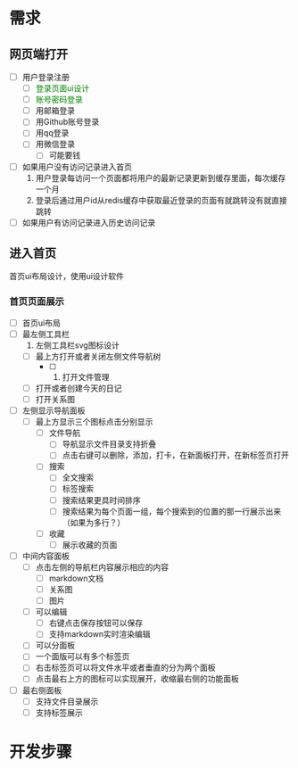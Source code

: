 # 需求
## 网页端打开
- [ ] 用户登录注册
	- [ ] <font color=Green>登录页面ui设计</font>
	- [ ] <font color=Green>账号密码登录</font> 
	- [ ] 用邮箱登录
	- [ ] 用Github账号登录
	- [ ] 用qq登录
	- [ ] 用微信登录
		- [ ] 可能要钱
- [ ] 如果用户没有访问记录进入首页
	1. 用户登录每访问一个页面都将用户的最新记录更新到缓存里面，每次缓存一个月
	2. 登录后通过用户id从redis缓存中获取最近登录的页面有就跳转没有就直接跳转
- [ ] 如果用户有访问记录进入历史访问记录
## 进入首页
首页ui布局设计，使用ui设计软件
### 首页页面展示
- [ ] 首页ui布局
- [ ] 最左侧工具栏
	1. 左侧工具栏svg图标设计
	- [ ] 最上方打开或者关闭左侧文件导航树
		- [ ]  1. 打开文件管理
	- [ ] 打开或者创建今天的日记
	- [ ] 打开关系图
- [ ] 左侧显示导航面板
	- [ ] 最上方显示三个图标点击分别显示
		- [ ] 文件导航
			- [ ] 导航显示文件目录支持折叠
			- [ ] 点击右键可以删除，添加，打卡，在新面板打开，在新标签页打开
		- [ ] 搜索
			- [ ] 全文搜索
			- [ ] 标签搜索
			- [ ] 搜索结果更具时间排序
			- [ ] 搜索结果为每个页面一组，每个搜索到的位置的那一行展示出来（如果为多行？）
		- [ ] 收藏
			- [ ] 展示收藏的页面
- [ ] 中间内容面板
	- [ ] 点击左侧的导航栏内容展示相应的内容
		- [ ] markdown文档
		- [ ] 关系图
		- [ ] 图片
	- [ ] 可以编辑
		- [ ] 右键点击保存按钮可以保存
		- [ ] 支持markdown实时渲染编辑
	- [ ] 可以分面板
	- [ ] 一个面版可以有多个标签页
	- [ ] 右击标签页可以将文件水平或者垂直的分为两个面板
	- [ ] 点击最右上方的图标可以实现展开，收缩最右侧的功能面板
- [ ] 最右侧面板
	- [ ] 支持文件目录展示
	- [ ] 支持标签展示

# 开发步骤
